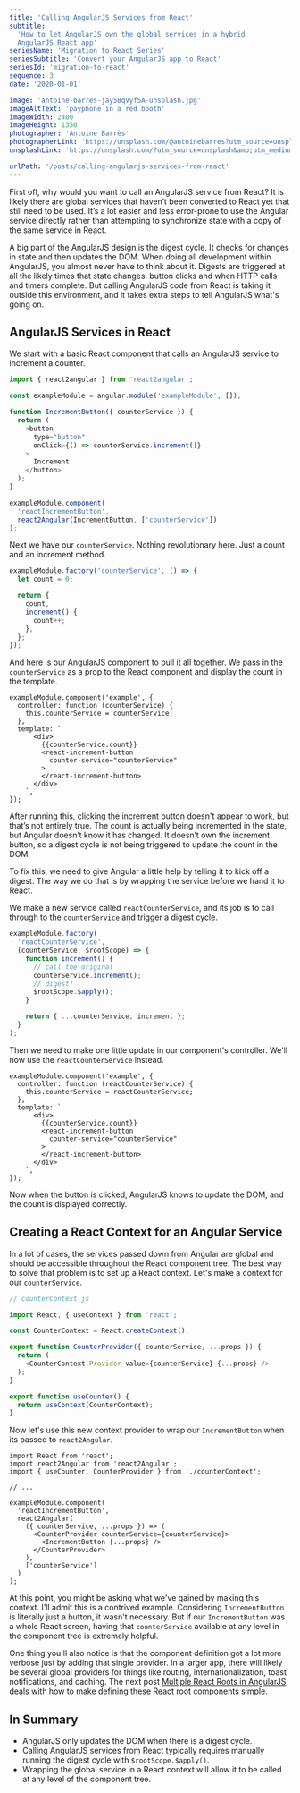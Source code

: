 ```yaml
---
title: 'Calling AngularJS Services from React'
subtitle:
  'How to let AngularJS own the global services in a hybrid
  AngularJS React app'
seriesName: 'Migration to React Series'
seriesSubtitle: 'Convert your AngularJS app to React'
seriesId: 'migration-to-react'
sequence: 3
date: '2020-01-01'

image: 'antoine-barres-jay5BqVyf5A-unsplash.jpg'
imageAltText: 'payphone in a red booth'
imageWidth: 2400
imageHeight: 1350
photographer: 'Antoine Barrès'
photographerLink: 'https://unsplash.com/@antoinebarres?utm_source=unsplash&amp;utm_medium=referral&amp;utm_content=creditCopyText'
unsplashLink: 'https://unsplash.com/?utm_source=unsplash&amp;utm_medium=referral&amp;utm_content=creditCopyText'

urlPath: '/posts/calling-angularjs-services-from-react'
---
```


First off, why would you want to call an AngularJS service from
React? It is likely there are global services that haven’t been
converted to React yet that still need to be used. It’s a lot easier
and less error-prone to use the Angular service directly rather than
attempting to synchronize state with a copy of the same service in
React.

A big part of the AngularJS design is the digest cycle. It checks
for changes in state and then updates the DOM. When doing all
development within AngularJS, you almost never have to think about
it. Digests are triggered at all the likely times that state
changes: button clicks and when HTTP calls and timers complete. But
calling AngularJS code from React is taking it outside this
environment, and it takes extra steps to tell AngularJS what's going
on.

## AngularJS Services in React

We start with a basic React component that calls an AngularJS
service to increment a counter.

```javascript
import { react2angular } from 'react2angular';

const exampleModule = angular.module('exampleModule', []);

function IncrementButton({ counterService }) {
  return (
    <button
      type="button"
      onClick={() => counterService.increment()}
    >
      Increment
    </button>
  );
}

exampleModule.component(
  'reactIncrementButton',
  react2Angular(IncrementButton, ['counterService'])
);
```

Next we have our `counterService`. Nothing revolutionary here. Just
a count and an increment method.

```javascript
exampleModule.factory('counterService', () => {
  let count = 0;

  return {
    count,
    increment() {
      count++;
    },
  };
});
```

And here is our AngularJS component to pull it all together. We pass
in the `counterService` as a prop to the React component and display
the count in the template.

```javascript{3,7,9}
exampleModule.component('example', {
  controller: function (counterService) {
    this.counterService = counterService;
  },
  template: `
      <div>
        {{counterService.count}}
        <react-increment-button
          counter-service="counterService"
        >
        </react-increment-button>
      </div>
    `,
});
```

After running this, clicking the increment button doesn't appear to
work, but that’s not entirely true. The count is actually being
incremented in the state, but Angular doesn’t know it has changed.
It doesn’t own the increment button, so a digest cycle is not being
triggered to update the count in the DOM.

To fix this, we need to give Angular a little help by telling it to
kick off a digest. The way we do that is by wrapping the service
before we hand it to React.

We make a new service called `reactCounterService`, and its job is
to call through to the `counterService` and trigger a digest cycle.

```javascript
exampleModule.factory(
  'reactCounterService',
  (counterService, $rootScope) => {
    function increment() {
      // call the original
      counterService.increment();
      // digest!
      $rootScope.$apply();
    }

    return { ...counterService, increment };
  }
);
```

Then we need to make one little update in our component's
controller. We'll now use the `reactCounterService` instead.

```javascript{2-3}
exampleModule.component('example', {
  controller: function (reactCounterService) {
    this.counterService = reactCounterService;
  },
  template: `
      <div>
        {{counterService.count}}
        <react-increment-button
          counter-service="counterService"
        >
        </react-increment-button>
      </div>
    `,
});
```

Now when the button is clicked, AngularJS knows to update the DOM,
and the count is displayed correctly.

## Creating a React Context for an Angular Service

In a lot of cases, the services passed down from Angular are global
and should be accessible throughout the React component tree. The
best way to solve that problem is to set up a React context. Let's
make a context for our `counterService`.

```javascript
// counterContext.js

import React, { useContext } from 'react';

const CounterContext = React.createContext();

export function CounterProvider({ counterService, ...props }) {
  return (
    <CounterContext.Provider value={counterService} {...props} />
  );
}

export function useCounter() {
  return useContext(CounterContext);
}
```

Now let's use this new context provider to wrap our
`IncrementButton` when its passed to `react2Angular`.

```javascript{11,13}
import React from 'react';
import react2Angular from 'react2Angular';
import { useCounter, CounterProvider } from './counterContext';

// ...

exampleModule.component(
  'reactIncrementButton',
  react2Angular(
    ({ counterService, ...props }) => (
      <CounterProvider counterService={counterService}>
        <IncrementButton {...props} />
      </CounterProvider>
    ),
    ['counterService']
  )
);
```

At this point, you might be asking what we've gained by making this
context. I'll admit this is a contrived example. Considering
`IncrementButton` is literally just a button, it wasn't necessary.
But if our `IncrementButton` was a whole React screen, having that
`counterService` available at any level in the component tree is
extremely helpful.

One thing you'll also notice is that the component definition got a
lot more verbose just by adding that single provider. In a larger
app, there will likely be several global providers for things like
routing, internationalization, toast notifications, and caching. The
next post
[Multiple React Roots in AngularJS](/posts/multiple-react-roots-in-angularjs)
deals with how to make defining these React root components simple.

## In Summary

- AngularJS only updates the DOM when there is a digest cycle.
- Calling AngularJS services from React typically requires manually
  running the digest cycle with `$rootScope.$apply()`.
- Wrapping the global service in a React context will allow it to be
  called at any level of the component tree.
